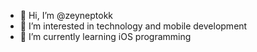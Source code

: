 - 👋 Hi, I’m @zeyneptokk
- 👀 I’m interested in technology and mobile development
- 🌱 I’m currently learning iOS programming

<!---
zeyneptokk/zeyneptokk is a ✨ special ✨ repository because its `README.md` (this file) appears on your GitHub profile.
You can click the Preview link to take a look at your changes.
--->
